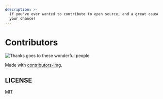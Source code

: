 ```yaml
---
description: >-
  If you've ever wanted to contribute to open source, and a great cause, now is
  your chance!
---
```


# Contributors

![Thanks goes to these wonderful people](https://user-images.githubusercontent.com/42372656/115380792-da211900-a1ca-11eb-8429-5b7e93276728.png)

Made with [contributors-img](https://contrib.rocks).

## LICENSE

[MIT](https://github.com/all-contributors/all-contributors/blob/master/LICENSE)

